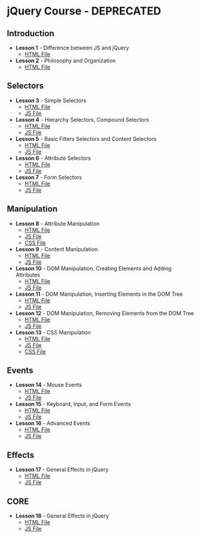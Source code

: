 # jQuery Course - DEPRECATED

## Introduction

- **Lesson 1** - Difference between JS and jQuery
  - [HTML File](aula01.html)
- **Lesson 2** - Philosophy and Organization
  - [HTML File](aula02.html)

## Selectors

- **Lesson 3** - Simple Selectors
  - [HTML File](aula03.html)
  - [JS File](js/scripts/Aula03.js)
- **Lesson 4** - Hierarchy Selectors, Compound Selectors
  - [HTML File](aula04.html)
  - [JS File](js/scripts/Aula04.js)
- **Lesson 5** - Basic Filters Selectors and Content Selectors
  - [HTML File](aula05.html)
  - [JS File](js/scripts/Aula05.js)
- **Lesson 6** - Attribute Selectors
  - [HTML File](aula06.html)
  - [JS File](js/scripts/Aula06.js)
- **Lesson 7** - Form Selectors
  - [HTML File](aula07.html)
  - [JS File](js/scripts/Aula07.js)

## Manipulation

- **Lesson 8** - Attribute Manipulation
  - [HTML File](aula08.html)
  - [JS File](js/scripts/Aula08.js)
  - [CSS File](css/Aula08.css)
- **Lesson 9** - Content Manipulation
  - [HTML File](aula09.html)
  - [JS File](js/scripts/Aula09.js)
- **Lesson 10** - DOM Manipulation, Creating Elements and Adding Attributes
  - [HTML File](aula10.html)
  - [JS File](js/scripts/Aula10.js)
- **Lesson 11** - DOM Manipulation, Inserting Elements in the DOM Tree
  - [HTML File](aula11.html)
  - [JS File](js/scripts/Aula11.js)
- **Lesson 12** - DOM Manipulation, Removing Elements from the DOM Tree
  - [HTML File](aula12.html)
  - [JS File](js/scripts/Aula12.js)
- **Lesson 13** - CSS Manipulation
  - [HTML File](aula13.html)
  - [JS File](js/scripts/Aula13.js)
  - [CSS File](css/Aula3.css)

## Events

- **Lesson 14** - Mouse Events
  - [HTML File](aula14.html)
  - [JS File](js/scripts/Aula14.js)
- **Lesson 15** - Keyboard, Input, and Form Events
  - [HTML File](aula15.html)
  - [JS File](js/scripts/Aula15.js)
- **Lesson 16** - Advanced Events
  - [HTML File](aula16.html)
  - [JS File](js/scripts/Aula16.js)

## Effects

- **Lesson 17** - General Effects in jQuery
  - [HTML File](aula17.html)
  - [JS File](js/scripts/Aula17.js)

## CORE

- **Lesson 18** - General Effects in jQuery
  - [HTML File](aula18.html)
  - [JS File](js/scripts/Aula18.js)
